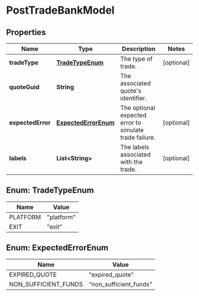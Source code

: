 

# PostTradeBankModel


## Properties

| Name | Type | Description | Notes |
|------------ | ------------- | ------------- | -------------|
|**tradeType** | [**TradeTypeEnum**](#TradeTypeEnum) | The type of trade. |  [optional] |
|**quoteGuid** | **String** | The associated quote&#39;s identifier. |  |
|**expectedError** | [**ExpectedErrorEnum**](#ExpectedErrorEnum) | The optional expected error to simulate trade failure. |  [optional] |
|**labels** | **List&lt;String&gt;** | The labels associated with the trade. |  [optional] |



## Enum: TradeTypeEnum

| Name | Value |
|---- | -----|
| PLATFORM | &quot;platform&quot; |
| EXIT | &quot;exit&quot; |



## Enum: ExpectedErrorEnum

| Name | Value |
|---- | -----|
| EXPIRED_QUOTE | &quot;expired_quote&quot; |
| NON_SUFFICIENT_FUNDS | &quot;non_sufficient_funds&quot; |



